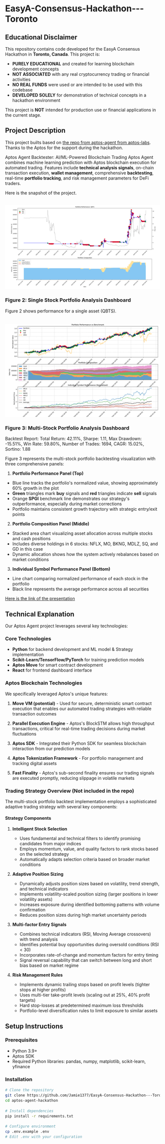 # EasyA-Consensus-Hackathon---Toronto

## Educational Disclaimer

This repository contains code developed for the EasyA Consensus Hackathon in **Toronto, Canada**. This project is:
- **PURELY EDUCATIONAL** and created for learning blockchain development concepts
- **NOT ASSOCIATED** with any real cryptocurrency trading or financial activities
- **NO REAL FUNDS** were used or are intended to be used with this codebase
- **DEVELOPED SOLELY** for demonstration of technical concepts in a hackathon environment

This project is **NOT** intended for production use or financial applications in the current stage.

## Project Description
This project builts based on [the repo from aptos-agent from aptos-labs](https://github.com/aptos-labs/aptos-agent). Thanks to the Aptos for the support during the hackathon.

Aptos Agent Backtester: AI/ML-Powered Blockchain Trading Aptos Agent combines machine learning prediction with Aptos blockchain execution for automated trading. Features include **technical analysis signals**, on-chain transaction execution, **wallet management**, comprehensive **backtesting**, real-time **portfolio tracking**, and risk management parameters for DeFi traders.


Here is the snapshot of the project. 

\
![](Figure_2.png)
### Figure 2: Single Stock Portfolio Analysis Dashboard

Figure 2 shows performance for a single asset (QBTS).
\
\
\
![](Figure_3.png)
### Figure 3: Multi-Stock Portfolio Analysis Dashboard
Backtest Report: Total Return: 42.11%, Sharpe: 1.11, Max Drawdown: -15.51%, Win Rate: 59.80%, Number of Trades: 1694, CAGR: 15.02%, Sortino: 1.88

Figure 3 represents the multi-stock portfolio backtesting visualization with three comprehensive panels:

1. **Portfolio Performance Panel (Top)**
- Blue line tracks the portfolio's normalized value, showing approximately 60% growth in the plot
- **Green** triangles mark **buy** signals and **red** triangles indicate **sell** signals
- Orange **SPGI** benchmark line demonstrates our strategy's outperformance, especially during market corrections
- Portfolio maintains consistent growth trajectory with strategic entry/exit points

2. **Portfolio Composition Panel (Middle)**
* Stacked area chart visualizing asset allocation across multiple stocks and cash positions
* Includes diverse holdings in 6 stocks: NFLX, MO, BKNG, MDLZ, SQ, and GD in this case
* Dynamic allocation shows how the system actively rebalances based on market conditions
   

3. **Individual Symbol Performance Panel (Bottom)**
* Line chart comparing normalized performance of each stock in the portfolio
* Black line represents the average performance across all securities



[Here is the link of the presentation](https://www.canva.com/design/DAGnnzZRxhU/VGBKUeKuUp-0kf3HJntAHg/edit?utm_content=DAGnnzZRxhU&utm_campaign=designshare&utm_medium=link2&utm_source=sharebutton)


## Technical Explanation

Our Aptos Agent project leverages several key technologies:

### Core Technologies
- **Python** for backend development and ML model & Strategy implementation
- **Scikit-Learn/TensorFlow/PyTorch** for training prediction models
- **Aptos Move** for smart contract development
- **React** for frontend dashboard interface

### Aptos Blockchain Technologies
We specifically leveraged Aptos's unique features:

1. **Move VM (potential)** - Used for secure, deterministic smart contract execution that enables our automated trading strategies with reliable transaction outcomes

2. **Parallel Execution Engine** - Aptos's BlockSTM allows high throughput transactions, critical for real-time trading decisions during market fluctuations

3. **Aptos SDK** - Integrated their Python SDK for seamless blockchain interaction from our prediction models

4. **Aptos Tokenization Framework** - For portfolio management and tracking digital assets

5. **Fast Finality** - Aptos's sub-second finality ensures our trading signals are executed promptly, reducing slippage in volatile markets

<!-- What makes our project uniquely possible on Aptos is the combination of their high-performance blockchain (over 160,000 TPS) with sub-second finality, which is essential for algorithmic trading where execution speed matters. The Move language's resource-oriented programming also provides better security guarantees for managing user funds in a DeFi context compared to other blockchain environments. -->


### Trading Strategy Overview (Not included in the repo)

The multi-stock portfolio backtest implementation employs a sophisticated adaptive trading strategy with several key components:

#### Strategy Components

1. **Intelligent Stock Selection**
   * Uses fundamental and technical filters to identify promising candidates from major indices
   * Employs momentum, value, and quality factors to rank stocks based on the selected strategy 
   * Automatically adapts selection criteria based on broader market conditions

2. **Adaptive Position Sizing**
   * Dynamically adjusts position sizes based on volatility, trend strength, and technical indicators
   * Implements volatility-scaled position sizing (larger positions in lower volatility assets)
   * Increases exposure during identified bottoming patterns with volume confirmation
   * Reduces position sizes during high market uncertainty periods

3. **Multi-factor Entry Signals**
   * Combines technical indicators (RSI, Moving Average crossovers) with trend analysis
   * Identifies potential buy opportunities during oversold conditions (RSI < 30)
   * Incorporates rate-of-change and momentum factors for entry timing
   * Signal reversal capability that can switch between long and short bias based on market regime

4. **Risk Management Rules**
   * Implements dynamic trailing stops based on profit levels (tighter stops at higher profits)
   * Uses multi-tier take-profit levels (scaling out at 25%, 40% profit targets)
   * Hard stop-losses at predetermined maximum loss thresholds
   * Portfolio-level diversification rules to limit exposure to similar assets

## Setup Instructions

### Prerequisites
- Python 3.9+
- Aptos SDK
- Required Python libraries: pandas, numpy, matplotlib, scikit-learn, yfinance

### Installation
```bash
# Clone the repository
git clone https://github.com/Jamie1377/EasyA-Consensus-Hackathon---Toronto.git
cd aptos-agent-hackathon

# Install dependencies
pip install -r requirements.txt

# Configure environment
cp .env.example .env
# Edit .env with your configuration